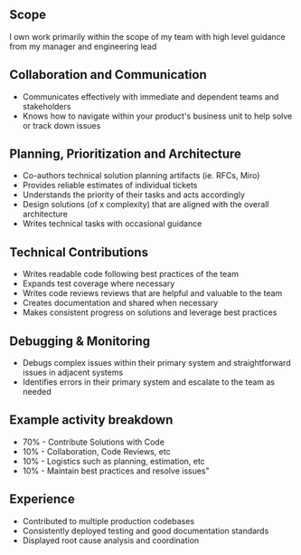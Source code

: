 ## Scope
I own work primarily within the scope of my team with high level guidance from my manager and engineering lead

## Collaboration and Communication
- Communicates effectively with immediate and dependent teams and stakeholders
- Knows how to navigate within your product's business unit to help solve or track down issues

## Planning, Prioritization and Architecture
- Co-authors technical solution planning artifacts (ie. RFCs, Miro)
- Provides reliable estimates of individual tickets
- Understands the priority of their tasks and acts accordingly
- Design solutions (of x complexity) that are aligned with the overall architecture
- Writes technical tasks with occasional guidance

## Technical Contributions
- Writes readable code following best practices of the team
- Expands test coverage where necessary
- Writes code reviews reviews that are helpful and valuable to the team
- Creates documentation and shared when necessary
- Makes consistent progress on solutions and leverage best practices

## Debugging & Monitoring
- Debugs complex issues within their primary system and straightforward issues in adjacent systems 
- Identifies errors in their primary system and escalate to the team as needed

## Example activity breakdown
- 70% - Contribute Solutions with Code
- 10% - Collaboration, Code Reviews, etc
- 10% - Logistics such as planning, estimation, etc
- 10% - Maintain best practices and resolve issues"

## Experience
- Contributed to multiple production codebases
- Consistently deployed testing and good documentation standards
- Displayed root cause analysis and coordination
